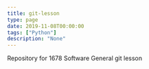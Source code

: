 ```yaml
---
title: git-lesson
type: page
date: 2019-11-08T00:00:00
tags: ["Python"]
description: "None"
---
```


Repository for 1678 Software General git lesson
